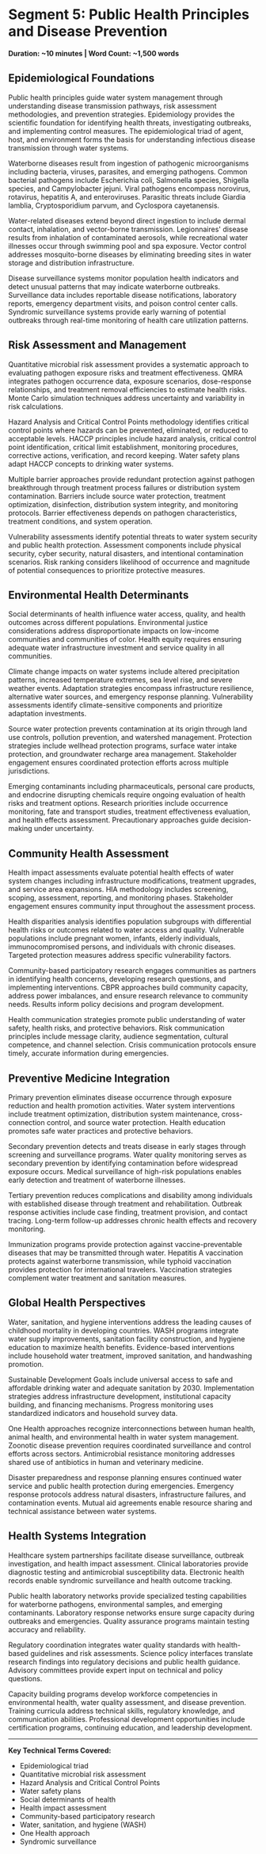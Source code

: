 # Segment 5: Public Health Principles and Disease Prevention
**Duration: ~10 minutes | Word Count: ~1,500 words**

## Epidemiological Foundations

Public health principles guide water system management through understanding disease transmission pathways, risk assessment methodologies, and prevention strategies. Epidemiology provides the scientific foundation for identifying health threats, investigating outbreaks, and implementing control measures. The epidemiological triad of agent, host, and environment forms the basis for understanding infectious disease transmission through water systems.

Waterborne diseases result from ingestion of pathogenic microorganisms including bacteria, viruses, parasites, and emerging pathogens. Common bacterial pathogens include Escherichia coli, Salmonella species, Shigella species, and Campylobacter jejuni. Viral pathogens encompass norovirus, rotavirus, hepatitis A, and enteroviruses. Parasitic threats include Giardia lamblia, Cryptosporidium parvum, and Cyclospora cayetanensis.

Water-related diseases extend beyond direct ingestion to include dermal contact, inhalation, and vector-borne transmission. Legionnaires' disease results from inhalation of contaminated aerosols, while recreational water illnesses occur through swimming pool and spa exposure. Vector control addresses mosquito-borne diseases by eliminating breeding sites in water storage and distribution infrastructure.

Disease surveillance systems monitor population health indicators and detect unusual patterns that may indicate waterborne outbreaks. Surveillance data includes reportable disease notifications, laboratory reports, emergency department visits, and poison control center calls. Syndromic surveillance systems provide early warning of potential outbreaks through real-time monitoring of health care utilization patterns.

## Risk Assessment and Management

Quantitative microbial risk assessment provides a systematic approach to evaluating pathogen exposure risks and treatment effectiveness. QMRA integrates pathogen occurrence data, exposure scenarios, dose-response relationships, and treatment removal efficiencies to estimate health risks. Monte Carlo simulation techniques address uncertainty and variability in risk calculations.

Hazard Analysis and Critical Control Points methodology identifies critical control points where hazards can be prevented, eliminated, or reduced to acceptable levels. HACCP principles include hazard analysis, critical control point identification, critical limit establishment, monitoring procedures, corrective actions, verification, and record keeping. Water safety plans adapt HACCP concepts to drinking water systems.

Multiple barrier approaches provide redundant protection against pathogen breakthrough through treatment process failures or distribution system contamination. Barriers include source water protection, treatment optimization, disinfection, distribution system integrity, and monitoring protocols. Barrier effectiveness depends on pathogen characteristics, treatment conditions, and system operation.

Vulnerability assessments identify potential threats to water system security and public health protection. Assessment components include physical security, cyber security, natural disasters, and intentional contamination scenarios. Risk ranking considers likelihood of occurrence and magnitude of potential consequences to prioritize protective measures.

## Environmental Health Determinants

Social determinants of health influence water access, quality, and health outcomes across different populations. Environmental justice considerations address disproportionate impacts on low-income communities and communities of color. Health equity requires ensuring adequate water infrastructure investment and service quality in all communities.

Climate change impacts on water systems include altered precipitation patterns, increased temperature extremes, sea level rise, and severe weather events. Adaptation strategies encompass infrastructure resilience, alternative water sources, and emergency response planning. Vulnerability assessments identify climate-sensitive components and prioritize adaptation investments.

Source water protection prevents contamination at its origin through land use controls, pollution prevention, and watershed management. Protection strategies include wellhead protection programs, surface water intake protection, and groundwater recharge area management. Stakeholder engagement ensures coordinated protection efforts across multiple jurisdictions.

Emerging contaminants including pharmaceuticals, personal care products, and endocrine disrupting chemicals require ongoing evaluation of health risks and treatment options. Research priorities include occurrence monitoring, fate and transport studies, treatment effectiveness evaluation, and health effects assessment. Precautionary approaches guide decision-making under uncertainty.

## Community Health Assessment

Health impact assessments evaluate potential health effects of water system changes including infrastructure modifications, treatment upgrades, and service area expansions. HIA methodology includes screening, scoping, assessment, reporting, and monitoring phases. Stakeholder engagement ensures community input throughout the assessment process.

Health disparities analysis identifies population subgroups with differential health risks or outcomes related to water access and quality. Vulnerable populations include pregnant women, infants, elderly individuals, immunocompromised persons, and individuals with chronic diseases. Targeted protection measures address specific vulnerability factors.

Community-based participatory research engages communities as partners in identifying health concerns, developing research questions, and implementing interventions. CBPR approaches build community capacity, address power imbalances, and ensure research relevance to community needs. Results inform policy decisions and program development.

Health communication strategies promote public understanding of water safety, health risks, and protective behaviors. Risk communication principles include message clarity, audience segmentation, cultural competence, and channel selection. Crisis communication protocols ensure timely, accurate information during emergencies.

## Preventive Medicine Integration

Primary prevention eliminates disease occurrence through exposure reduction and health promotion activities. Water system interventions include treatment optimization, distribution system maintenance, cross-connection control, and source water protection. Health education promotes safe water practices and protective behaviors.

Secondary prevention detects and treats disease in early stages through screening and surveillance programs. Water quality monitoring serves as secondary prevention by identifying contamination before widespread exposure occurs. Medical surveillance of high-risk populations enables early detection and treatment of waterborne illnesses.

Tertiary prevention reduces complications and disability among individuals with established disease through treatment and rehabilitation. Outbreak response activities include case finding, treatment provision, and contact tracing. Long-term follow-up addresses chronic health effects and recovery monitoring.

Immunization programs provide protection against vaccine-preventable diseases that may be transmitted through water. Hepatitis A vaccination protects against waterborne transmission, while typhoid vaccination provides protection for international travelers. Vaccination strategies complement water treatment and sanitation measures.

## Global Health Perspectives

Water, sanitation, and hygiene interventions address the leading causes of childhood mortality in developing countries. WASH programs integrate water supply improvements, sanitation facility construction, and hygiene education to maximize health benefits. Evidence-based interventions include household water treatment, improved sanitation, and handwashing promotion.

Sustainable Development Goals include universal access to safe and affordable drinking water and adequate sanitation by 2030. Implementation strategies address infrastructure development, institutional capacity building, and financing mechanisms. Progress monitoring uses standardized indicators and household survey data.

One Health approaches recognize interconnections between human health, animal health, and environmental health in water system management. Zoonotic disease prevention requires coordinated surveillance and control efforts across sectors. Antimicrobial resistance monitoring addresses shared use of antibiotics in human and veterinary medicine.

Disaster preparedness and response planning ensures continued water service and public health protection during emergencies. Emergency response protocols address natural disasters, infrastructure failures, and contamination events. Mutual aid agreements enable resource sharing and technical assistance between water systems.

## Health Systems Integration

Healthcare system partnerships facilitate disease surveillance, outbreak investigation, and health impact assessment. Clinical laboratories provide diagnostic testing and antimicrobial susceptibility data. Electronic health records enable syndromic surveillance and health outcome tracking.

Public health laboratory networks provide specialized testing capabilities for waterborne pathogens, environmental samples, and emerging contaminants. Laboratory response networks ensure surge capacity during outbreaks and emergencies. Quality assurance programs maintain testing accuracy and reliability.

Regulatory coordination integrates water quality standards with health-based guidelines and risk assessments. Science policy interfaces translate research findings into regulatory decisions and public health guidance. Advisory committees provide expert input on technical and policy questions.

Capacity building programs develop workforce competencies in environmental health, water quality assessment, and disease prevention. Training curricula address technical skills, regulatory knowledge, and communication abilities. Professional development opportunities include certification programs, continuing education, and leadership development.

---

**Key Technical Terms Covered:**
- Epidemiological triad
- Quantitative microbial risk assessment
- Hazard Analysis and Critical Control Points
- Water safety plans
- Social determinants of health
- Health impact assessment
- Community-based participatory research
- Water, sanitation, and hygiene (WASH)
- One Health approach
- Syndromic surveillance